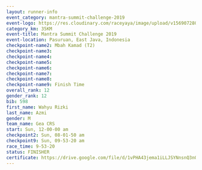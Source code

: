 ```yaml
---
layout: runner-info 
event_category: mantra-summit-challenge-2019 
event-logo: https://res.cloudinary.com/raceyaya/image/upload/v1569072809/logo/mantra-image_segrbx.jpg
category_km: 35KM 
event-title: Mantra Summit Challenge 2019 
event-location: Pasuruan, East Java, Indonesia 
checkpoint-name2: Mbah Kamad (T2) 
checkpoint-name3: 
checkpoint-name4: 
checkpoint-name5: 
checkpoint-name6: 
checkpoint-name7: 
checkpoint-name8: 
checkpoint-name9: Finish Time
overall_rank: 12
gender_rank: 12
bib: 598
first_name: Wahyu Rizki
last_name: Azmi
gender: M
team_name: Gea CRS
start: Sun, 12-00-00 am
checkpoint2: Sun, 08-01-50 am
checkpoint9: Sun, 09-53-20 am
race_time: 9-53-20
status: FINISHER
certificate: https://drive.google.com/file/d/1vPHA43jema1iLLJSYNnsnQ3nQx4WMBNV/view?usp=sharing
---
```

